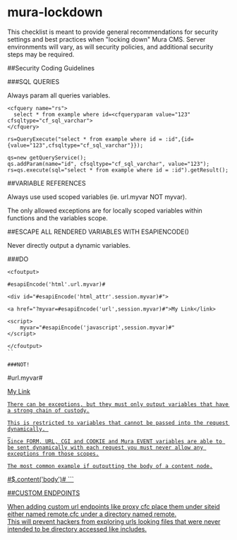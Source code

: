 # mura-lockdown

This checklist is meant to provide general recommendations for security settings and best practices when "locking down" Mura CMS.
Server environments will vary, as will security policies, and additional security steps may be required. 


##Security Coding Guidelines

###SQL QUERIES

Always param all queries variables.
```
<cfquery name="rs">
  select * from example where id=<cfqueryparam value="123" cfsqltype="cf_sql_varchar">
</cfquery>
```

```
rs=QueryExecute("select * from example where id = :id",{id={value="123",cfsqltype="cf_sql_varchar"}});
```

```
qs=new getQueryService();
qs.addParam(name="id", cfsqltype="cf_sql_varchar", value="123");
rs=qs.execute(sql="select * from example where id = :id").getResult();
```

##VARIABLE REFERENCES

Always use used scoped variables (ie. url.myvar NOT myvar).

The only allowed exceptions are for locally scoped variables within functions and the variables scope.

##ESCAPE ALL RENDERED VARIABLES WITH ESAPIENCODE()

Never directly output a dynamic variables. 

###DO

```
<cfoutput>

#esapiEncode('html'.url.myvar)#

<div id="#esapiEncode('html_attr'.session.myvar)#">

<a href="?myvar=#esapiEncode('url',session.myvar)#">My Link</link>

<script>
    myvar="#esapiEncode('javascript',session.myvar)#"
</script>

</cfoutput>
``

###NOT!
```
<cfoutput>

#url.myvar#

<div id="#session.myvar#">

<a href="?myvar=#session.myvar#">My Link</link>

<script>
    myvar="#session.myvar#"
</script>

</cfoutput>

```
There can be exceptions, but they must only output variables that have a strong chain of custody.

This is restricted to variables that cannot be passed into the request dynamically. 
 
Since FORM, URL, CGI and COOKIE and Mura EVENT variables are able to be sent dynamically with each request you must never allow any exceptions from those scopes.

The most common example if outputting the body of a content node.

```
<cfoutput>
  #$.content('body')#
</cfoutput>
```

##CUSTOM ENDPOINTS

When adding custom url endpoints like proxy cfc place them under siteid either named remote.cfc under a directory named remote.  
This will prevent hackers from exploring urls looking files that were never intended to be directory accessed like includes.
